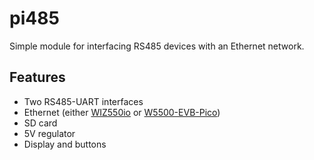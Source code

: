 # pi485

Simple module for interfacing RS485 devices with an Ethernet network.

## Features

- Two RS485-UART interfaces
- Ethernet (either [WIZ550io](https://docs.wiznet.io/Product/ioModule/wiz550io) or [W5500-EVB-Pico](https://docs.wiznet.io/Product/iEthernet/W5500/w5500-evb-pico))
- SD card
- 5V regulator
- Display and buttons
